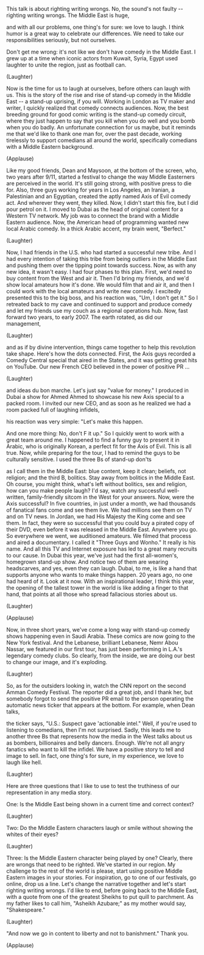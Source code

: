 
This talk is about righting writing wrongs.
No, the sound&#39;s not faulty -- righting writing wrongs.
The Middle East is huge,

and with all our problems, one thing&#39;s for sure: we love to laugh.
I think humor is a great way to celebrate our differences.
We need to take our responsibilities seriously,
but not ourselves.

Don&#39;t get me wrong: it&#39;s not like we don&#39;t have comedy in the Middle East.
I grew up at a time when iconic actors
from Kuwait, Syria, Egypt
used laughter to unite the region,
just as football can.

(Laughter)

Now is the time for us to laugh at ourselves,
before others can laugh with us.
This is the story of the rise and rise of stand-up comedy in the Middle East --
a stand-up uprising, if you will.
Working in London as TV maker and writer,
I quickly realized
that comedy connects audiences.
Now, the best breeding ground for good comic writing
is the stand-up comedy circuit,
where they just happen to say that you kill when you do well
and you bomb when you do badly.
An unfortunate connection for us maybe,
but it reminds me
that we&#39;d like to thank one man for, over the past decade,
working tirelessly
to support comedians all around the world,
specifically comedians
with a Middle Eastern background.

(Applause)

Like my good friends, Dean and Maysoon, at the bottom of the screen,
who, two years after 9/11,
started a festival to change the way
Middle Easterners are perceived in the world.
It&#39;s still going strong, with positive press to die for.
Also, three guys working for years in Los Angeles,
an Iranian, a Palestinian and an Egyptian,
created the aptly named Axis of Evil comedy act.
And wherever they went,
they killed.
Now, I didn&#39;t start this fire, but I did pour petrol on it.
I moved to Dubai as the head of original content
for a Western TV network.
My job was to connect the brand with a Middle Eastern audience.
Now, the American head of programming
wanted new local Arabic comedy.
In a thick Arabic accent, my brain went,
&quot;Berfect.&quot;

(Laughter)

Now, I had friends in the U.S.
who had started a successful new tribe.
And I had every intention of taking this tribe
from being outliers in the Middle East
and pushing them over the tipping point
towards success.
Now, as with any new idea, it wasn&#39;t easy.
I had four phases to this plan.
First, we&#39;d need to buy content from the West and air it.
Then I&#39;d bring my friends, and we&#39;d show local amateurs how it&#39;s done.
We would film that and air it,
and then I could work with the local amateurs and write new comedy.
I excitedly presented this to the big boss,
and his reaction was, &quot;Um, I don&#39;t get it.&quot;
So I retreated back to my cave
and continued to support and produce comedy
and let my friends use my couch
as a regional operations hub.
Now, fast forward two years, to early 2007.
The earth rotated, as did our management,

(Laughter)

and as if by divine intervention,
things came together
to help this revolution take shape.
Here&#39;s how the dots connected.
First, the Axis guys recorded a Comedy Central special
that aired in the States,
and it was getting great hits on YouTube.
Our new French CEO
believed in the power of positive PR ...

(Laughter)

and ideas du bon marche.
Let&#39;s just say &quot;value for money.&quot;
I produced in Dubai a show for Ahmed Ahmed
to showcase his new Axis special to a packed room.
I invited our new CEO,
and as soon as he realized we had a room packed full of laughing infidels,

his reaction was very simple:
&quot;Let&#39;s make this happen.

And one more thing: No, don&#39;t F it up.&quot;
So I quickly went to work
with a great team around me.
I happened to find
a funny guy to present it in Arabic,
who is originally Korean,
a perfect fit for the Axis of Evil.
This is all true.
Now, while preparing for the tour,
I had to remind the guys to be culturally sensitive.
I used the three Bs of stand-up don&#39;ts

as I call them in the Middle East:
blue content, keep it clean; beliefs, not religion;
and the third B, bolitics.
Stay away from bolitics in the Middle East.
Oh course, you might think, what&#39;s left
without bolitics, sex and religion, how can you make people laugh?
I&#39;d say, watch any successful well-written,
family-friendly sitcom in the West
for your answers.
Now, were the Axis successful?
In five countries, in just under a month,
we had thousands of fanatical fans come and see them live.
We had millions see them on TV and on TV news.
In Jordan, we had His Majesty the King come and see them.
In fact, they were so successful
that you could buy a pirated copy of their DVD,
even before it was released in the Middle East.
Anywhere you go.
So everywhere we went,
we auditioned amateurs.
We filmed that process and aired a documentary.
I called it &quot;Three Guys and Wonho.&quot;
It really is his name.
And all this TV and Internet exposure
has led to a great many
recruits to our cause.
In Dubai this year, we&#39;ve just had
the first all-women&#39;s, homegrown stand-up show.
And notice two of them are wearing headscarves,
and yes, even they can laugh.
Dubai, to me, is like a hand
that supports anyone who wants to make things happen.
20 years ago,
no one had heard of it.
Look at it now.
With an inspirational leader, I think this year,
the opening of the tallest tower in the world
is like adding a finger to that hand,
that points at all those
who spread fallacious stories about us.

(Laughter)


(Applause)

Now, in three short years, we&#39;ve come a long way
with stand-up comedy shows happening even in Saudi Arabia.
These comics are now going to the New York festival.
And the Lebanese, brilliant Lebanese,
Nemr Abou Nassar, we featured in our first tour,
has just been performing in L.A.&#39;s legendary comedy clubs.
So clearly, from the inside, we are doing our best to change our image,
and it&#39;s exploding.

(Laughter)

So, as for the outsiders looking in,
watch the CNN report on the second Amman Comedy Festival.
The reporter did a great job, and I thank her,
but somebody forgot to send the positive PR email
to the person operating the automatic news ticker that appears at the bottom.
For example, when Dean talks,

the ticker says, &quot;U.S.: Suspect gave &#39;actionable intel.&quot;
Well, if you&#39;re used to listening to comedians,
then I&#39;m not surprised.
Sadly, this leads me to another three Bs
that represents how the media in the West
talks about us as bombers, billionaires
and belly dancers.
Enough.
We&#39;re not all angry fanatics
who want to kill the infidel.
We have a positive story to tell
and image to sell.
In fact, one thing&#39;s for sure, in my experience,
we love to laugh like hell.

(Laughter)

Here are three questions that I like to use
to test the truthiness of our representation
in any media story.

One: Is the Middle East
being shown in a current time
and correct context?

(Laughter)


Two: Do the Middle Eastern characters
laugh or smile
without showing the whites of their eyes?

(Laughter)


Three: Is the Middle Eastern character
being played by one?
Clearly, there are wrongs that need to be righted.
We&#39;ve started in our region.
My challenge to the rest of the world
is please, start using
positive Middle Eastern images in your stories.
For inspiration, go to one of our festivals,
go online, drop us a line.
Let&#39;s change the narrative together
and let&#39;s start righting writing wrongs.
I&#39;d like to end, before going back to the Middle East,
with a quote from one of the greatest Sheikhs
to put quill to parchment.
As my father likes to call him, &quot;Asheikh Azubare;&quot;
as my mother would say, &quot;Shakespeare.&quot;

(Laughter)

&quot;And now we go in content
to liberty and not to banishment.&quot;
Thank you.

(Applause)


